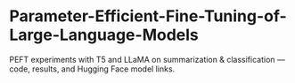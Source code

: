 # Parameter-Efficient-Fine-Tuning-of-Large-Language-Models
PEFT experiments with T5 and LLaMA on summarization &amp; classification — code, results, and Hugging Face model links.
